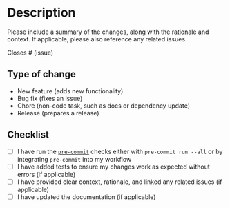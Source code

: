 # Description

Please include a summary of the changes, along with the rationale and context. If applicable, please also reference any related issues.

Closes # (issue)

## Type of change

<!-- Delete the types that are not applicable -->

- New feature (adds new functionality)
- Bug fix (fixes an issue)
- Chore (non-code task, such as docs or dependency update)
- Release (prepares a release)

## Checklist

- [ ] I have run the [`pre-commit`](https://pre-commit.com/) checks either with `pre-commit run --all` or by integrating `pre-commit` into my workflow
- [ ] I have added tests to ensure my changes work as expected without errors (if applicable)
- [ ] I have provided clear context, rationale, and linked any related issues (if applicable)
- [ ] I have updated the documentation (if applicable)
